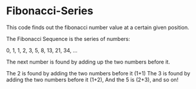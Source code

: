 # Fibonacci-Series
This code finds out the fibonacci number value at a  certain given position.


The Fibonacci Sequence is the series of numbers:

0, 1, 1, 2, 3, 5, 8, 13, 21, 34, ...

The next number is found by adding up the two numbers before it.

The 2 is found by adding the two numbers before it (1+1)
The 3 is found by adding the two numbers before it (1+2),
And the 5 is (2+3),
and so on!
